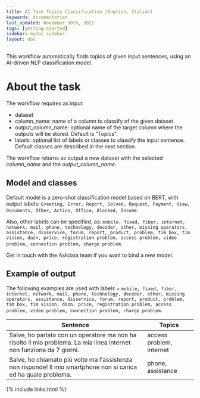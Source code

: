 ```yaml
---
title: AI Task Topics Classification (English, Italian)
keywords: documentation
last_updated: November 30th, 2021
tags: [getting-started]
sidebar: mydoc_sidebar
layout: doc
---
```


This workflow automatically finds topics of given input sentences, using an AI-driven NLP classification model.

# About the task #

The workflow requires as input:
  - dataset
  - column_name: name of a column to classify of the given dataset
  - output_column_name: optional name of the target column where the outputs will be stored. Default is "Topics".
  - labels: optional list of labels or classes to classify the input sentence. Default classes are described in the next section.

The workflow returns as output a new dataset with the selected *column_name* and the *output_column_name*.


## Model and classes ##

Default model is a zero-shot classification model based on BERT, with output labels: ```Greeting, Error, Report, Solved, Request, Payment, View, Documents, Other, Action, Office, Blocked, Income```.

Also, other labels can be specified, as: ```mobile, fixed, fiber, internet, network, mail, phone, technology, decoder, other, missing operators, assistance, disservice, forum, report, product, problem, tim box, tim vision, dazn, price, registration problem, access problem, video problem, connection problem, charge problem```.

Get in touch with the Askdata team if you want to bind a new model.


## Example of output ###

The following examples are used with labels = ```mobile, fixed, fiber, internet, network, mail, phone, technology, decoder, other, missing operators, assistance, disservice, forum, report, product, problem, tim box, tim vision, dazn, price, registration problem, access problem, video problem, connection problem, charge problem```.


|Sentence|Topics|
|-|-|
|Salve, ho parlato con un operatore ma non ha risolto il mio problema. La mia linea internet non funziona da 7 giorni.|access problem, internet|
|Salve, ho chiamato più volte ma l'assistenza non risponde! Il mio smartphone non si carica ed ha quale problema.|phone, assistance|

{% include links.html %}
